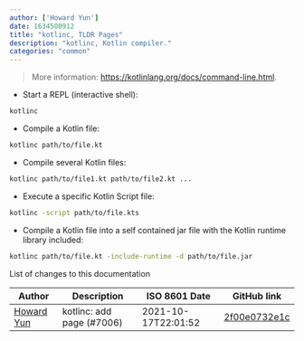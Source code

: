 ```yaml
---
author: ['Howard Yun']
date: 1634500912
title: "kotlinc, TLDR Pages"
description: "kotlinc, Kotlin compiler."
categories: "common"
---
```

> More information: <https://kotlinlang.org/docs/command-line.html>.

- Start a REPL (interactive shell):

```bash
kotlinc
```

- Compile a Kotlin file:

```bash
kotlinc path/to/file.kt
```

- Compile several Kotlin files:

```bash
kotlinc path/to/file1.kt path/to/file2.kt ...
```

- Execute a specific Kotlin Script file:

```bash
kotlinc -script path/to/file.kts
```

- Compile a Kotlin file into a self contained jar file with the Kotlin runtime library included:

```bash
kotlinc path/to/file.kt -include-runtime -d path/to/file.jar
```
List of changes to this documentation


Author | Description | ISO 8601 Date | GitHub link
------|-----|-----|-----
[Howard Yun](mailto:Haoy2001@gmail.com) | kotlinc: add page (#7006) | 2021-10-17T22:01:52 | [2f00e0732e1c](https://github.com/tldr-pages/tldr/commit/2f00e0732e1ca32b3bd8d6b3b350c781ace4fa40)

